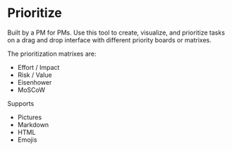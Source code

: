 # Prioritize

Built by a PM for PMs. Use this tool to create, visualize, and prioritize tasks on a drag and drop interface with different priority boards or matrixes.

The prioritization matrixes are:
- Effort / Impact
- Risk / Value
- Eisenhower
- MoSCoW

Supports
- Pictures
- Markdown
- HTML
- Emojis
